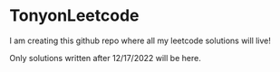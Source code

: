 # TonyonLeetcode

I am creating this github repo where all my leetcode solutions will live!

Only solutions written after 12/17/2022 will be here.
